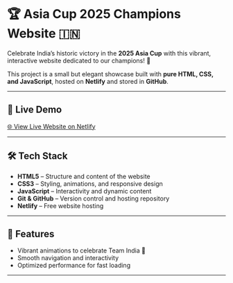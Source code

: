 # 🏆 Asia Cup 2025 Champions Website 🇮🇳

Celebrate India’s historic victory in the **2025 Asia Cup** with this vibrant, interactive website dedicated to our champions! 🎉  

This project is a small but elegant showcase built with **pure HTML, CSS, and JavaScript**, hosted on **Netlify** and stored in **GitHub**.

---


## 🔗 Live Demo
[🌐 View Live Website on Netlify](https://asiacupglory.netlify.app/)

---

## 🛠 Tech Stack
- **HTML5** – Structure and content of the website  
- **CSS3** – Styling, animations, and responsive design  
- **JavaScript** – Interactivity and dynamic content  
- **Git & GitHub** – Version control and hosting repository  
- **Netlify** – Free website hosting  

---

## 🚀 Features 
- Vibrant animations to celebrate Team India 🏏  
- Smooth navigation and interactivity  
- Optimized performance for fast loading  

---



